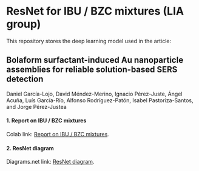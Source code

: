 # ResNet for IBU / BZC mixtures (LIA group)

This repository stores the deep learning model used in the article: 

## Bolaform surfactant-induced Au nanoparticle assemblies for reliable solution-based SERS detection

Daniel García-Lojo, David Méndez-Merino, Ignacio Pérez-Juste, Ángel Acuña, Luís García-Río, Alfonso Rodríguez-Patón, Isabel Pastoriza-Santos, and Jorge Pérez-Justea
 
#### 1. Report on IBU / BZC mixtures

Colab link: [Report on IBU / BZC mixtures](https://drive.google.com/file/d/1MYtpFGrgW1pzLue1zUsUAD5oSRxcJAuU/view?usp=sharing).

#### 2. ResNet diagram

Diagrams.net link: [ResNet diagram](https://app.diagrams.net/#G1MYtpFGrgW1pzLue1zUsUAD5oSRxcJAuU).
